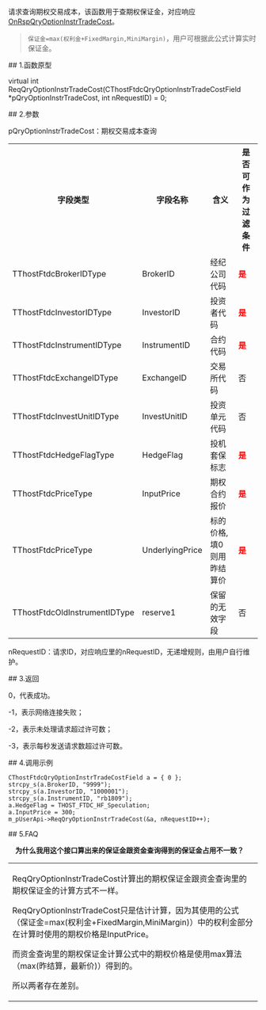 <p>请求查询期权交易成本，该函数用于查期权保证金，对应响应<a href="../../CTHOSTFTDCTRADERAPI/ONRSPQRYOPTIONINSTRTRADECOST/">OnRspQryOptionInstrTradeCost</a>。</p>
<blockquote>
<p><code>保证金=max(权利金+FixedMargin,MiniMargin)</code>，用户可根据此公式计算实时保证金。</p>
</blockquote>
<span class="anchor" id="f499c75e-4ebb-4a82-819b-f0075b8080cc"></span>
## 1.函数原型
<p>virtual int ReqQryOptionInstrTradeCost(CThostFtdcQryOptionInstrTradeCostField *pQryOptionInstrTradeCost, int nRequestID) = 0;</p>
<span class="anchor" id="8124ffbc-691c-473c-87fd-d7ee3e2a8111"></span>
## 2.参数
<p>pQryOptionInstrTradeCost：期权交易成本查询</p>
<table><tr><th style="TEXT-ALIGN: center;">字段类型</th><th style="TEXT-ALIGN: center;">字段名称</th><th style="TEXT-ALIGN: center;">含义</th><th style="TEXT-ALIGN: center;">是否可作为过滤条件</th></tr><tr><td style="TEXT-ALIGN: left;">TThostFtdcBrokerIDType</td>
<td style="TEXT-ALIGN: left;">BrokerID</td>
<td style="TEXT-ALIGN: left;">经纪公司代码</td>
<td style="TEXT-ALIGN: left;"><strong><font color="#FF0000">是</font></strong></td>
</tr>
<tr><td style="TEXT-ALIGN: left;">TThostFtdcInvestorIDType</td>
<td style="TEXT-ALIGN: left;">InvestorID</td>
<td style="TEXT-ALIGN: left;">投资者代码</td>
<td style="TEXT-ALIGN: left;"><strong><font color="#FF0000">是</font></strong></td>
</tr>
<tr><td style="TEXT-ALIGN: left;">TThostFtdcInstrumentIDType</td>
<td style="TEXT-ALIGN: left;">InstrumentID</td>
<td style="TEXT-ALIGN: left;">合约代码</td>
<td style="TEXT-ALIGN: left;"><strong><font color="#FF0000">是</font></strong></td>
</tr>
<tr><td style="TEXT-ALIGN: left;">TThostFtdcExchangeIDType</td>
<td style="TEXT-ALIGN: left;">ExchangeID</td>
<td style="TEXT-ALIGN: left;">交易所代码</td>
<td style="TEXT-ALIGN: left;">否</td>
</tr>
<tr><td style="TEXT-ALIGN: left;">TThostFtdcInvestUnitIDType</td>
<td style="TEXT-ALIGN: left;">InvestUnitID</td>
<td style="TEXT-ALIGN: left;">投资单元代码</td>
<td style="TEXT-ALIGN: left;">否</td>
</tr>
<tr><td style="TEXT-ALIGN: left;">TThostFtdcHedgeFlagType</td>
<td style="TEXT-ALIGN: left;">HedgeFlag</td>
<td style="TEXT-ALIGN: left;">投机套保标志</td>
<td style="TEXT-ALIGN: left;"><strong><font color="#FF0000">是</font></strong></td>
</tr>
<tr><td style="TEXT-ALIGN: left;">TThostFtdcPriceType</td>
<td style="TEXT-ALIGN: left;">InputPrice</td>
<td style="TEXT-ALIGN: left;">期权合约报价</td>
<td style="TEXT-ALIGN: left;"><strong><font color="#FF0000">是</font></strong></td>
</tr>
<tr><td style="TEXT-ALIGN: left;">TThostFtdcPriceType</td>
<td style="TEXT-ALIGN: left;">UnderlyingPrice</td>
<td style="TEXT-ALIGN: left;">标的价格,填0则用昨结算价</td>
<td style="TEXT-ALIGN: left;"><strong><font color="#FF0000">是</font></strong></td>
</tr>
<tr><td style="TEXT-ALIGN: left;">TThostFtdcOldInstrumentIDType</td>
<td style="TEXT-ALIGN: left;">reserve1</td>
<td style="TEXT-ALIGN: left;">保留的无效字段</td>
<td style="TEXT-ALIGN: left;">否</td>
</tr>
</table>
<p>nRequestID：请求ID，对应响应里的nRequestID，无递增规则，由用户自行维护。</p>
<span class="anchor" id="002e78dd-9d89-43c3-b8c5-bf01a5a13fb3"></span>
## 3.返回
<p>0，代表成功。</p>
<p>-1，表示网络连接失败；</p>
<p>-2，表示未处理请求超过许可数；</p>
<p>-3，表示每秒发送请求数超过许可数。</p>
<span class="anchor" id="d7f4813f-0c31-4587-ba5e-938d5d7fdf86"></span>
## 4.调用示例
<pre><code>CThostFtdcQryOptionInstrTradeCostField a = { 0 };
strcpy_s(a.BrokerID, "9999");
strcpy_s(a.InvestorID, "1000001");
strcpy_s(a.InstrumentID, "rb1809");
a.HedgeFlag = THOST_FTDC_HF_Speculation;
a.InputPrice = 300; 
m_pUserApi-&gt;ReqQryOptionInstrTradeCost(&amp;a, nRequestID++);
</code></pre>
<span class="anchor" id="38055cf7-93ac-47e8-accf-c445ee45275d"></span>
## 5.FAQ
<p><div class="region_i"><p class="region_header" id="region_header_1" style="padding-left: 1em;font-weight : bold;text-indent: 0px;text-align: left;">为什么我用这个接口算出来的保证金跟资金查询得到的保证金占用不一致？</p><div class="region_panel" id="region_panel_1" style="display:block;"><table><tr><td>
<p>ReqQryOptionInstrTradeCost计算出的期权保证金跟资金查询里的期权保证金的计算方式不一样。</p>
<p>ReqQryOptionInstrTradeCost只是估计计算，因为其使用的公式（保证金=max(权利金+FixedMargin,MiniMargin)）中的权利金部分在计算时使用的期权价格是InputPrice。</p>
<p>而资金查询里的期权保证金计算公式中的期权价格是使用max算法（max(昨结算，最新价)）得到的。</p>
<p>所以两者存在差别。</p>
</td></tr></table>
</div><p class="region_tail" id="region_tail_1" style="border-top-color:transparent;border-bottom-width:0;"></p></div></p>
